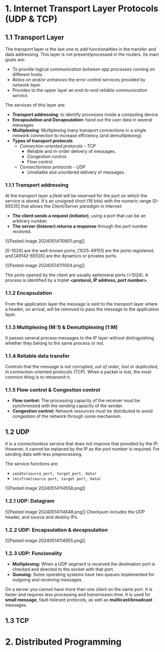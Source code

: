 # 1. Internet Transport Layer Protocols (UDP & TCP)
## 1.1 Transport Layer
The transport layer is the last one to add functionalities in the transfer and data addressing. This layer is not present/processed in the routers. Its main goals are:
- To provide logical *communication between app processes* running on different hosts.
- *Relies on and/or enhances* the error control services provided by *network layer*.
- Provides to the upper layer an *end-to-end reliable communication service*.

The services of this layer are:
- **Transport addressing**: to identify processes inside a computing device.
- **Encapsulation and Decapsulation**: hand out the user data in several messages.
- **Multiplexing**: Multiplexing many transport connections in a single network connection to increase efficiency (and demultiplexing).
- **Types of transport protocols**
	- *Connection-oriented protocols - TCP*
		- Reliable and in-order delivery of messages.
		- Congestion control.
		- Flow control.
	- *Connectionless protocols - UDP*
		- Unreliable and unordered delivery of messages.

### 1.1.1 Transport addressing
At the transport layer a *field* will be reserved for the port on which the service is stored. It's an unsigned short (16 bits) with the numeric range \[0-65535\] that allows the *Client/Server paradigm in Internet*:
- **The client sends a request (initiator)**, using a port that can be an arbitrary number.
- **The server (listener) returns a response** through the port number received.

![[Pasted image 20240514110601.png]]

\[0-1024\] are the well-known ports; \[1025-49151\] are the ports registered; and \[49142-65535\] are the dynamics or privates ports.

![[Pasted image 20240514111004.png]]

The ports opened by the client are usually ephemeral ports (>1024). A process is identified by a triplet **<protocol, IP address, port number>**.

### 1.1.2 Encapsulation
From the application layer the message is sent to the transport layer where a header, on arrival, will be removed to pass the message to the application layer.

### 1.1.3 Multiplexing (M:1) & Demultiplexing (1:M)
It passes several process messages to the IP layer without distinguishing whether they belong to the same process or not.

### 1.1.4 Reliable data transfer
Controls that the message is not *corrupted*, *out of order*, *lost* or *duplicated*, in connection-oriented protocols (TCP). When a packet is lost, the most common thing is to retransmit it.

### 1.1.5 Flow control & Congestion control
- **Flow control:** The processing capacity of the receiver must be synchronized with the sending capacity of the sender.
- **Congestion control:** Network resources must be distributed to avoid congestion of the network through some mechanism.

## 1.2 UDP
It is a connectionless service that does not improve that provided by the IP; However, it cannot be replaced by the IP as the port number is required. For sending data with less preprocessing. 

The service functions are:
- `sendto(source_port, target_port, data)` 
- `recvfrom(source port, target port, data)`

![[Pasted image 20240514114558.png]]

### 1.2.1 UDP: Datagram
![[Pasted image 20240514114648.png]]
Checksum includes the UDP header, and source and destiny IPs.

### 1.2.2 UDP: Encapsulation & decapsulation

![[Pasted image 20240514114955.png]]

### 1.2.3 UDP: Funcionality
- **Multiplexing:** When a UDP segment is received the destination port is checked and directed to the socket with that port.
- **Queuing:** Some operating systems have two queues implemented for outgoing and receiving messages.


On a server you cannot have more than one client on the same port. It is faster and requires less processing and transmission time. It is used for **small message**, fault-tolerant protocols, as well as **multicast/broadcast** messages.

## 1.3 TCP


# 2. Distributed Programming